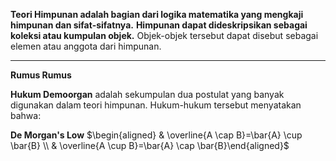 **Teori Himpunan adalah bagian dari logika matematika yang mengkaji himpunan dan sifat-sifatnya.**
**Himpunan dapat dideskripsikan sebagai koleksi atau kumpulan objek.** 
Objek-objek tersebut dapat disebut sebagai elemen atau anggota dari himpunan.

______________________________________________________________________________

**Rumus Rumus**

**Hukum Demoorgan** 
adalah sekumpulan dua postulat yang banyak digunakan dalam teori himpunan. 
Hukum-hukum tersebut menyatakan bahwa: 

**De Morgan's Low**
$\begin{aligned} & \overline{A \cap B}=\bar{A} \cup \bar{B} \\ & \overline{A \cup B}=\bar{A} \cap \bar{B}\end{aligned}$

